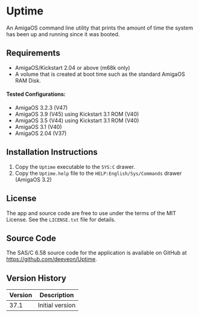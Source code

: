 # Uptime

An AmigaOS command line utility that prints the amount of time
the system has been up and running since it was booted.

## Requirements

* AmigaOS/Kickstart 2.04 or above (m68k only)
* A volume that is created at boot time such as the standard
  AmigaOS RAM Disk.

#### Tested Configurations:

- AmigaOS 3.2.3 (V47)
- AmigaOS 3.9 (V45) using Kickstart 3.1 ROM (V40)
- AmigaOS 3.5 (V44) using Kickstart 3.1 ROM (V40)
- AmigaOS 3.1 (V40)
- AmigaOS 2.04 (V37)

## Installation Instructions

1. Copy the `Uptime` executable to the `SYS:C` drawer.
2. Copy the `Uptime.help` file to the `HELP:English/Sys/Commands`
   drawer (AmigaOS 3.2)

## License

The app and source code are free to use under the terms of the MIT
License. See the `LICENSE.txt` file for details.

## Source Code

The SAS/C 6.58 source code for the application is available on 
GitHub at https://github.com/deeveon/Uptime.

## Version History

| Version | Description
|---------|-----------------------------------------------
| 37.1    | Initial version
